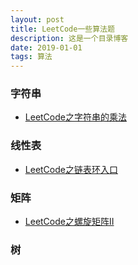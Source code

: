 ```yaml
---
layout: post
title: LeetCode一些算法题
description: 这是一个目录博客
date: 2019-01-01
tags: 算法
---
```


### 字符串

* [LeetCode之字符串的乘法](https://kaikai-sk.github.io/blogs/mds/LeetCode/String/LeetCode之字符串的乘法)



### 线性表

* [LeetCode之链表环入口](https://kaikai-sk.github.io/blogs/mds/LeetCode/List/LeetCode之链表环入口)

### 矩阵

* [LeetCode之螺旋矩阵II](https://kaikai-sk.github.io/blogs/mds/LeetCode/Matrix/LeetCode之螺旋矩阵II)


### 树
